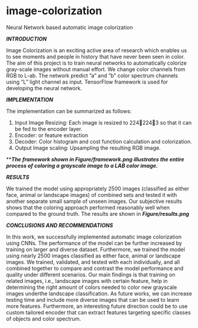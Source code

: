 # image-colorization
Neural Network based automatic image colorization

***INTRODUCTION***

Image Colorization is an exciting active area of research which enables us to see moments and people in history that have never been seen in color. The aim of this project is to train neural networks to automatically colorize gray-scale images without manual effort. We change color channels from RGB to L-ab. The network predict ”a” and ”b” color spectrum channels using ”L” light channel as input. TensorFlow framework is used for developing the neural network.


***IMPLEMENTATION***

The implementation can be summarized as follows:
1) Input Image Resizing: Each image is resized to 2242243 so that it can be fed to the encoder layer.
2) Encoder: or feature extraction
3) Decoder: Color histogram and cost function calculation and colorization.
4) Output Image scaling: Upsampling the resulting RGB image.

*****The framework shown in Figure/framework.png illustrates the entire process of coloring a grayscale image to a LAB color image.***


***RESULTS***

We trained the model using appropriately 2500 images (classified as either face, animal or landscape images) of combined sets and tested it with another separate small sample of unseen images. Our subjective results shows that the coloring approach performed reasonably well when compared to the ground truth. The results are shown in ***Figure/results.png***


***CONCLUSIONS AND RECOMMENDATIONS***

In this work, we successfully implemented automatic image colorization using CNNs. The performance of the model can be further increased by training on larger and diverse dataset. Furthermore, we trained the model using nearly 2500 images classified as either face, animal or landscape images. We trained, validated, and tested with each individually, and all combined together to compare and contrast the model performance and quality under different scenarios. Our main findings is that training on related images, i.e., landscape images with certain feature, help in determining the right amount of colors needed to color new grayscale images underthe landscape classification.
As future works, we can increase testing time and include more diverse images that can be used to learn more features. Furthermore, an interesting future direction could be to use custom tailored encoder that can extract features targeting specific classes of objects and color spectrum.

